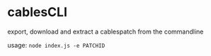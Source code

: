 # cablesCLI

export, download and extract a cablespatch from the commandline

usage: `node index.js -e PATCHID`

